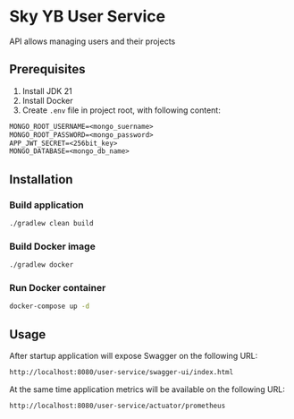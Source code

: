# Sky YB User Service
API allows managing users and their projects

## Prerequisites
1. Install JDK 21
2. Install Docker
3. Create `.env` file in project root, with following content:
```txt
MONGO_ROOT_USERNAME=<mongo_suername>
MONGO_ROOT_PASSWORD=<mongo_password>
APP_JWT_SECRET=<256bit_key>
MONGO_DATABASE=<mongo_db_name>
```

## Installation

### Build application
```bash
./gradlew clean build
```

### Build Docker image
```bash
./gradlew docker
```

### Run Docker container
```bash
docker-compose up -d
```
## Usage

After startup application will expose Swagger on the following URL:
```txt
http://localhost:8080/user-service/swagger-ui/index.html
```

At the same time application metrics will be available on the following URL:
```txt
http://localhost:8080/user-service/actuator/prometheus
```
